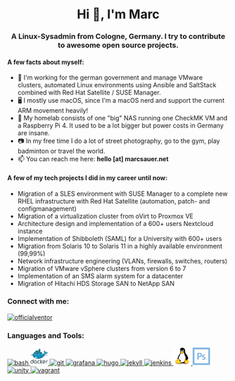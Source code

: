 <h1 align="center">Hi 👋, I'm Marc</h1>
<h3 align="center">A Linux-Sysadmin from Cologne, Germany. I try to contribute to awesome open source projects.</h3>

<h4>A few facts about myself:</h4>

- 🏢 I'm working for the german government and manage VMware clusters, automated Linux environments using Ansible and SaltStack combined with Red Hat Satellite / SUSE Manager.
- 🖥️ I mostly use macOS, since I'm a macOS nerd and support the current ARM movement heavily!
- 🤑 My homelab consists of one "big" NAS running one CheckMK VM and a Raspberry Pi 4. It used to be a lot bigger but power costs in Germany are insane.
- 📷 In my free time I do a lot of street photography, go to the gym, play badminton or travel the world.
- 📫 You can reach me here: **hello [at] marcsauer.net**

<h4>A few of my tech projects I did in my career until now:</h4>

- Migration of a SLES environment with SUSE Manager to a complete new RHEL infrastructure with Red Hat Satellite (automation, patch- and configmanagement)
- Migration of a virtualization cluster from oVirt to Proxmox VE
- Architecture design and implementation of a 600+ users Nextcloud instance
- Implementation of Shibboleth (SAML) for a University with 600+ users
- Migration from Solaris 10 to Solaris 11 in a highly available environment (99,99%)
- Network infrastructure engineering (VLANs, firewalls, switches, routers)
- Migration of VMware vSphere clusters from version 6 to 7
- Implementation of an SMS alarm system for a datacenter
- Migration of Hitachi HDS Storage SAN to NetApp SAN

<h3 align="left">Connect with me:</h3>

<p align="left">
<a href="https://twitter.com/officialventor" target="blank"><img align="center" src="https://raw.githubusercontent.com/rahuldkjain/github-profile-readme-generator/master/src/images/icons/Social/twitter.svg" alt="officialventor" height="30" width="40" /></a>
</p>

<h3 align="left">Languages and Tools:</h3>
<p align="left"> <a href="https://www.gnu.org/software/bash/" target="_blank" rel="noreferrer"> <img src="https://www.vectorlogo.zone/logos/gnu_bash/gnu_bash-icon.svg" alt="bash" width="40" height="40"/> </a> <a href="https://www.docker.com/" target="_blank" rel="noreferrer"> <img src="https://raw.githubusercontent.com/devicons/devicon/master/icons/docker/docker-original-wordmark.svg" alt="docker" width="40" height="40"/> </a> <a href="https://git-scm.com/" target="_blank" rel="noreferrer"> <img src="https://www.vectorlogo.zone/logos/git-scm/git-scm-icon.svg" alt="git" width="40" height="40"/> </a> <a href="https://grafana.com" target="_blank" rel="noreferrer"> <img src="https://www.vectorlogo.zone/logos/grafana/grafana-icon.svg" alt="grafana" width="40" height="40"/> </a> <a href="https://gohugo.io/" target="_blank" rel="noreferrer"> <img src="https://api.iconify.design/logos-hugo.svg" alt="hugo" width="40" height="40"/> </a> <a href="https://jekyllrb.com/" target="_blank" rel="noreferrer"> <img src="https://www.vectorlogo.zone/logos/jekyllrb/jekyllrb-icon.svg" alt="jekyll" width="40" height="40"/> </a> <a href="https://www.jenkins.io" target="_blank" rel="noreferrer"> <img src="https://www.vectorlogo.zone/logos/jenkins/jenkins-icon.svg" alt="jenkins" width="40" height="40"/> </a> <a href="https://www.linux.org/" target="_blank" rel="noreferrer"> <img src="https://raw.githubusercontent.com/devicons/devicon/master/icons/linux/linux-original.svg" alt="linux" width="40" height="40"/> </a> <a href="https://www.photoshop.com/en" target="_blank" rel="noreferrer"> <img src="https://raw.githubusercontent.com/devicons/devicon/master/icons/photoshop/photoshop-line.svg" alt="photoshop" width="40" height="40"/> </a> <a href="https://unity.com/" target="_blank" rel="noreferrer"> <img src="https://www.vectorlogo.zone/logos/unity3d/unity3d-icon.svg" alt="unity" width="40" height="40"/> </a> <a href="https://www.vagrantup.com/" target="_blank" rel="noreferrer"> <img src="https://www.vectorlogo.zone/logos/vagrantup/vagrantup-icon.svg" alt="vagrant" width="40" height="40"/> </a> </p>
